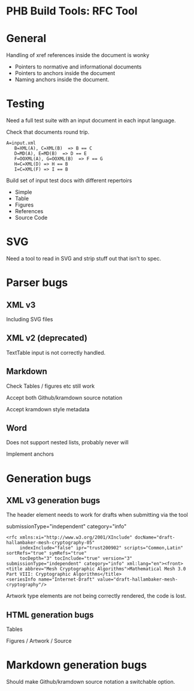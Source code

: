 ﻿# PHB Build Tools: RFC Tool


# General

Handling of xref references inside the document is wonky

* Pointers to normative and informational documents
* Pointers to anchors inside the document
* Naming anchors inside the document.

# Testing

Need a full test suite with an input document in each input language.

Check that documents round trip.

````
A=input.xml
   B=XML(A), C=XML(B)  => B == C
   D=MD(A), E=MD(B)  => D == E
   F=OOXML(A), G=OOXML(B)  => F == G
   H=C=XML(D) => H == B
   I=C=XML(F) => I == B
````

Build set of input test docs with different repertoirs

* Simple
* Table
* Figures
* References
* Source Code


# SVG

Need a tool to read in SVG and strip stuff out that isn't to spec.

# Parser bugs

## XML v3

Including SVG files


## XML v2 (deprecated)

TextTable input is not correctly handled.



## Markdown

Check Tables / figures etc still work

Accept both Github/kramdown source notation

Accept kramdown style metadata


## Word

Does not support nested lists, probably never will

Implement anchors


# Generation bugs

## XML v3 generation bugs

The header element needs to work for drafts when submitting via the tool

 submissionType="independent" category="info"

````
<rfc xmlns:xi="http://www.w3.org/2001/XInclude" docName="draft-hallambaker-mesh-cryptography-05" 
     indexInclude="false" ipr="trust200902" scripts="Common,Latin" sortRefs="true" symRefs="true" 
     tocDepth="3" tocInclude="true" version="3" submissionType="independent" category="info" xml:lang="en"><front>
<title abbrev="Mesh Cryptographic Algorithms">Mathematical Mesh 3.0 Part VIII: Cryptographic Algorithms</title>
<seriesInfo name="Internet-Draft" value="draft-hallambaker-mesh-cryptography"/>
````

Artwork type elements are not being correctly rendered, the code is lost.


## HTML generation bugs

Tables

Figures / Artwork / Source


# Markdown generation bugs

Should make Github/kramdown source notation a switchable option.

